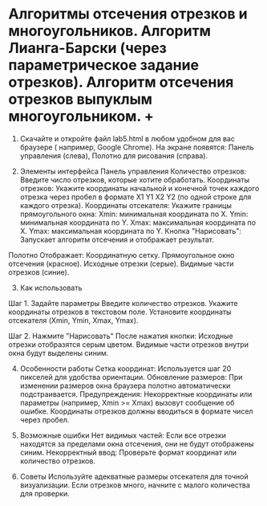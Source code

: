 # Алгоритмы отсечения отрезков и многоугольников. Алгоритм Лианга-Барски (через параметрическое задание отрезков). Алгоритм отсечения отрезков выпуклым многоугольником. +
  1. Скачайте и откройте файл lab5.html в любом удобном для вас браузере ( например, Google Chrome). На экране появятся:
Панель управления (слева),
Полотно для рисования (справа).

  3. Элементы интерфейса
  Панель управления
Количество отрезков: Введите число отрезков, которые хотите обработать.
Координаты отрезков: Укажите координаты начальной и конечной точек каждого отрезка через пробел в формате X1 Y1 X2 Y2 (по одной строке для каждого отрезка).
Координаты отсекателя: Укажите границы прямоугольного окна:
Xmin: минимальная координата по X.
Ymin: минимальная координата по Y.
Xmax: максимальная координата по X.
Ymax: максимальная координата по Y.
Кнопка "Нарисовать": Запускает алгоритм отсечения и отображает результат.

  Полотно Отображает:
Координатную сетку.
Прямоугольное окно отсечения (красное).
Исходные отрезки (серые).
Видимые части отрезков (синие).

  3. Как использовать
  
Шаг 1. Задайте параметры
Введите количество отрезков.
Укажите координаты отрезков в текстовом поле.
Установите координаты отсекателя (Xmin, Ymin, Xmax, Ymax).

Шаг 2. Нажмите "Нарисовать"
После нажатия кнопки:
Исходные отрезки отобразятся серым цветом.
Видимые части отрезков внутри окна будут выделены синим.

  4. Особенности работы
Сетка координат: Используется шаг 20 пикселей для удобства ориентации.
Обновление размеров: При изменении размеров окна браузера полотно автоматически подстраивается.
Предупреждения:
Некорректные координаты или параметры (например, Xmin >= Xmax) вызовут сообщение об ошибке.
Координаты отрезков должны вводиться в формате чисел через пробел.

  5. Возможные ошибки
Нет видимых частей: Если все отрезки находятся за пределами окна отсечения, они не будут отображены синим.
Некорректный ввод: Проверьте формат координат или количество отрезков.

  7. Советы
Используйте адекватные размеры отсекателя для точной визуализации.
Если отрезков много, начните с малого количества для проверки.
